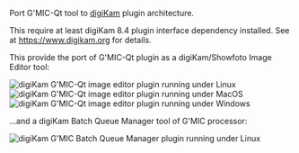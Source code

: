 Port G'MIC-Qt tool to [digiKam](https://www.digikam.org) plugin architecture.

This require at least digiKam 8.4 plugin interface dependency installed.
See at https://www.digikam.org for details.

This provide the port of G'MIC-Qt plugin as a digiKam/Showfoto Image Editor tool:

![digiKam G'MIC-Qt image editor plugin running under Linux](https://i.imgur.com/8iji6Bo.png)
![digiKam G'MIC-Qt image editor plugin running under MacOS](https://i.imgur.com/1BHAMUb.png)
![digiKam G'MIC-Qt image editor plugin running under Windows](https://i.imgur.com/b8svSTh.png)

...and a digiKam Batch Queue Manager tool of G'MIC processor:

![digiKam G'MIC Batch Queue Manager plugin running under Linux](https://i.imgur.com/9AKTu6B.png)
